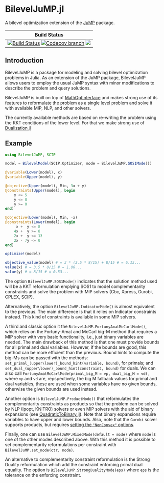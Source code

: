 # BilevelJuMP.jl

A bilevel optimization extension of the [JuMP](https://github.com/JuMP-dev/JuMP.jl) package.

| **Build Status** |
|:----------------:|
| [![Build Status][build-img]][build-url] [![Codecov branch][codecov-img]][codecov-url] [![](https://img.shields.io/badge/docs-latest-blue.svg)](https://joaquimg.github.io/BilevelJuMP.jl/dev/)|


[build-img]: https://github.com/joaquimg/BilevelJuMP.jl/workflows/CI/badge.svg?branch=master
[build-url]: https://github.com/joaquimg/BilevelJuMP.jl/actions?query=workflow%3ACI
[codecov-img]: http://codecov.io/github/joaquimg/BilevelJuMP.jl/coverage.svg?branch=master
[codecov-url]: http://codecov.io/github/joaquimg/BilevelJuMP.jl?branch=master

## Introduction

BilevelJuMP is a package for modeling and solving bilevel optimization problems in Julia. As an extension of the JuMP package, BilevelJuMP allows users to employ the usual JuMP syntax with minor modifications to describe the problem and query solutions.

BilevelJuMP is built on top of [MathOptInterface](https://github.com/JuMP-dev/MathOptInterface.jl) and makes strong use of its features to reformulate the problem as a single level problem and solve it with available MIP, NLP, and other solvers.

The currently available methods are based on re-writing the problem using the KKT conditions of the lower level. For that we make strong use of [Dualization.jl](https://github.com/JuMP-dev/Dualization.jl)

## Example

```julia
using BilevelJuMP, SCIP

model = BilevelModel(SCIP.Optimizer, mode = BilevelJuMP.SOS1Mode())

@variable(Lower(model), x)
@variable(Upper(model), y)

@objective(Upper(model), Min, 3x + y)
@constraints(Upper(model), begin
    x <= 5
    y <= 8
    y >= 0
end)

@objective(Lower(model), Min, -x)
@constraints(Lower(model), begin
     x +  y <= 8
    4x +  y >= 8
    2x +  y <= 13
    2x - 7y <= 0
end)

optimize!(model)

objective_value(model) # = 3 * (3.5 * 8/15) + 8/15 # = 6.13...
value(x) # = 3.5 * 8/15 # = 1.86...
value(y) # = 8/15 # = 0.53...
```

The option `BilevelJuMP.SOS1Mode()` indicates that the solution method used
will be a KKT reformulation emplying SOS1 to model complementarity constraints
and solve the problem with MIP solvers (Cbc, Xpress, Gurobi, CPLEX, SCIP).

Alternatively, the option `BilevelJuMP.IndicatorMode()` is almost equivalent to
the previous. The main difference is that it relies on Indicator constraints
instead. This kind of constraints is available in some MIP solvers.

A third and classic option it the `BilevelJuMP.FortunyAmatMcCarlMode()`, which
relies on the Fortuny-Amat and McCarl big-M method that requires a MIP solver
with very basic functionality, i.e., just binary variables are needed.
The main drawback of this method is that one must provide bounds for all primal
and dual variables. However, if the bounds are good, this method can be more
efficient than the previous. Bound hints to compute the big-Ms can be passed
with the methods: `set_primal_(upper\lower)_bound_hint(variable, bound)`, for primals;
and `set_dual_(upper\lower)_bound_hint(constraint, bound)` for duals.
We can also call `FortunyAmatMcCarlMode(primal_big_M = vp, dual_big_M = vd)`,
where `vp` and `vd` are, repspectively, the big M fallback values for primal
and dual variables, these are used when some variables have no given bounds,
otherwise the given bounds are used instead.

Another option is `BilevelJuMP.ProductMode()` that reformulates the
complementarity constraints as products so that the problem can be solved by
NLP (Ipopt, KNITRO) solvers or even MIP solvers with the aid of binary
expansions
(see [QuadraticToBinary.jl](https://github.com/joaquimg/QuadraticToBinary.jl)).
Note that binary expansions require variables to have upper and lower bounds.
Also, note that the `Gurobi` solver supports products, but requires [setting the
`"NonConvex"` options](https://github.com/jump-dev/Gurobi.jl#using-gurobi-v90-and-you-got-an-error-like-q-not-psd).

Finally, one can use `BilevelJuMP.MixedMode(default = mode)` where `mode` is one
of the other modes described above. With this method it is possible to set
complementarity reformulations per constraint with `BilevelJuMP.set_mode(ctr, mode)`.

An alternative to complementarity constraint reformulation is the Strong Duality
reformulation which add the constraint enforcing primal dual equality. The option
is `BilevelJuMP.StrongDualityMode(eps)` where `eps` is the tolerance on the enforcing
constraint.

